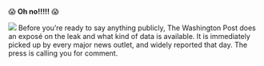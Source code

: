 😱 **Oh no!!!!!** 😱

![](https://media2.giphy.com/media/FYPNRgBunPH44/giphy.gif)
Before you’re ready to say anything publicly, The Washington Post does an exposé on the leak and what kind of data is available. It is immediately picked up by every major news outlet, and widely reported that day. The press is calling you for comment.
